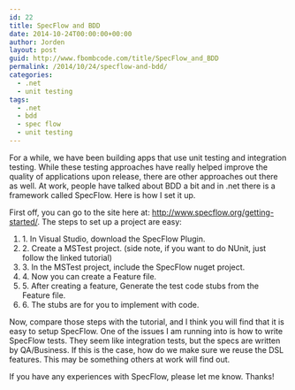 ```yaml
---
id: 22
title: SpecFlow and BDD
date: 2014-10-24T00:00:00+00:00
author: Jorden
layout: post
guid: http://www.fbombcode.com/title/SpecFlow_and_BDD
permalink: /2014/10/24/specflow-and-bdd/
categories:
  - .net
  - unit testing
tags:
  - .net
  - bdd
  - spec flow
  - unit testing
---
```

 <p> For a while, we have been building apps that use unit testing and integration testing. While these testing approaches have really helped improve the quality of applications upon release, there are other approaches out there as well. At work, people have talked about BDD a bit and in .net there is a framework called SpecFlow. Here is how I set it up. </p> <p> First off, you can go to the site here at: <a href="http://www.specflow.org/getting-started/">http://www.specflow.org/getting-started/</a>. The steps to set up a project are easy: </p> <ol> <li>1. In Visual Studio, download the SpecFlow Plugin.</li> <li>2. Create a MSTest project. (side note, if you want to do NUnit, just follow the linked tutorial)</li> <li>3. In the MSTest project, include the SpecFlow nuget project.</li> <li>4. Now you can create a Feature file.</li> <li>5. After creating a feature, Generate the test code stubs from the Feature file.</li> <li>6. The stubs are for you to implement with code.</li> </ol> <p> Now, compare those steps with the tutorial, and I think you will find that it is easy to setup SpecFlow. One of the issues I am running into is how to write SpecFlow tests. They seem like integration tests, but the specs are written by QA/Business. If this is the case, how do we make sure we reuse the DSL features. This may be something others at work will find out. </p> <p> If you have any experiences with SpecFlow, please let me know. Thanks! </p>
